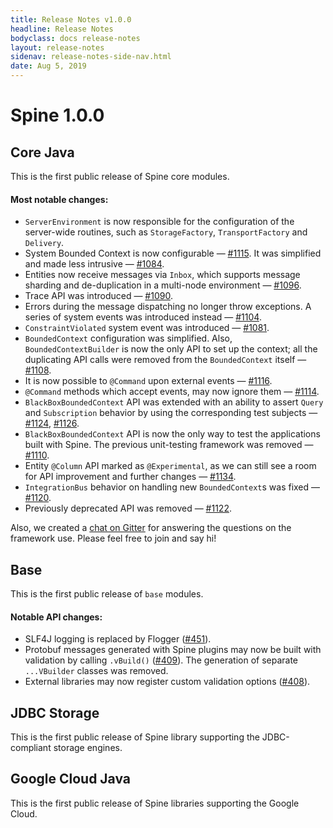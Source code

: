 ```yaml
---
title: Release Notes v1.0.0
headline: Release Notes
bodyclass: docs release-notes
layout: release-notes
sidenav: release-notes-side-nav.html
date: Aug 5, 2019
---
```


# Spine 1.0.0

## Core Java

This is the first public release of Spine core modules.

#### Most notable changes:

- `ServerEnvironment` is now responsible for the configuration of the server-wide routines, such 
as `StorageFactory`, `TransportFactory` and `Delivery`.
- System Bounded Context is now configurable — [#1115]({{site.core_java_repo}}/pull/1115). It was 
simplified and made less intrusive — [#1084]({{site.core_java_repo}}/pull/1084).
- Entities now receive messages via `Inbox`, which supports message sharding and de-duplication 
in a multi-node environment — [#1096]({{site.core_java_repo}}/pull/1096).
- Trace API was introduced — [#1090]({{site.core_java_repo}}/pull/1090).
- Errors during the message dispatching no longer throw exceptions. A series of system events 
was introduced instead — [#1104]({{site.core_java_repo}}/pull/1104).
- `ConstraintViolated` system event was introduced — [#1081]({{site.core_java_repo}}/pull/1081).
- `BoundedContext` configuration was simplified. Also, `BoundedContextBuilder` is now the only API 
to set up the context; all the duplicating API calls were removed from the `BoundedContext` 
itself — [#1108]({{site.core_java_repo}}/pull/1108).
- It is now possible to `@Command` upon external events — [#1116]({{site.core_java_repo}}/pull/1116). 
- `@Command` methods which accept events, may now ignore them — [#1114]({{site.core_java_repo}}/pull/1114).
- `BlackBoxBoundedContext` API was extended with an ability to assert `Query` and `Subscription` 
behavior by using the corresponding test subjects — [#1124]({{site.core_java_repo}}/pull/1124), 
[#1126]({{site.core_java_repo}}/pull/1126).
- `BlackBoxBoundedContext` API is now the only way to test the applications built with Spine. 
The previous unit-testing framework was removed — [#1110]({{site.core_java_repo}}/pull/1110).
- Entity `@Column` API marked as `@Experimental`, as we can still see a room for API improvement 
and further changes — [#1134]({{site.core_java_repo}}/pull/1134).
- `IntegrationBus` behavior on handling new `BoundedContext`s was fixed — [#1120]({{site.core_java_repo}}/pull/1120).
- Previously deprecated API was removed — [#1122]({{site.core_java_repo}}/pull/1122).

Also, we created a [chat on Gitter](https://gitter.im/{{site.gitter_username}}) for answering 
the questions on the framework use. Please feel free to join and say hi!

## Base

This is the first public release of `base` modules.

#### Notable API changes:

- SLF4J logging is replaced by Flogger ([#451]({{site.base_repo}}/pull/451)).
- Protobuf messages generated with Spine plugins may now be built with validation by 
calling `.vBuild()` ([#409]({{site.base_repo}}/pull/409)). The generation of separate `...VBuilder` 
classes was removed.
- External libraries may now register custom validation options ([#408]({{site.base_repo}}/pull/408)).

## JDBC Storage

This is the first public release of Spine library supporting the JDBC-compliant storage engines.

## Google Cloud Java

This is the first public release of Spine libraries supporting the Google Cloud.
